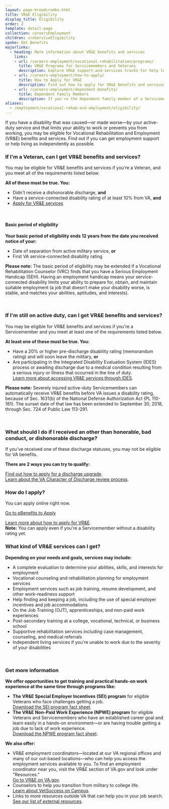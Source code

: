 ```yaml
---
layout: page-breadcrumbs.html
title: VR&E Eligibility
display_title: Eligibility
order: 2
template: detail-page
collection: careersEmployment
children: vreServiceEligibility
spoke: Get Benefits
majorlinks:
  - heading: More information about VR&E benefits and services
    links:
    - url: /careers-employment/vocational-rehabilitation/programs/
      title: VR&E Programs for Servicemembers and Veterans
      description: Explore VR&E support-and-services tracks for help learning new skills, finding a new job, starting a business, getting educational counseling, or returning to your former job.
    - url: /careers-employment/how-to-apply/
      title: How to Apply for VR&E
      description: Find out how to apply for VR&E benefits and services as a Servicemember or Veteran.
    - url: /careers-employment/dependent-benefits/
      title: Dependent Family Members
      description: If you're the dependent family member of a Servicemember or Veteran with a service-connected disability, find out if you may be eligible for certain counseling services, training, and education benefits.
aliases:
  - /employment/vocational-rehab-and-employment/eligibility/
---
```


<div class="va-introtext">

If you have a disability that was caused—or made worse—by your active-duty service and that limits your ability to work or prevents you from working, you may be eligible for Vocational Rehabilitation and Employment (VR&amp;E) benefits and services. Find out if you can get employment support or help living as independently as possible.

</div>

<div class="feature" markdown="1">

### If I'm a Veteran, can I get VR&amp;E benefits and services?

You may be eligible for VR&E benefits and services if you’re a Veteran, and you meet all of the requirements listed below.

**All of these must be true. You:**

- Didn't receive a dishonorable discharge, **and**
- Have a service-connected disability rating of at least 10% from VA, **and**
- [Apply for VR&E services](/careers-employment/how-to-apply/)

<br>

#### Basic period of eligibility

**Your basic period of eligibility ends 12 years from the date you received notice of your:**
- Date of separation from active military service, **or**
- First VA service-connected disability rating

**Please note:** The basic period of eligibility may be extended if a Vocational Rehabilitation Counselor (VRC) finds that you have a Serious Employment Handicap (SEH). Having an employment handicap means your service-connected disability limits your ability to prepare for, obtain, and maintain suitable employment (a job that doesn’t make your disability worse, is stable, and matches your abilities, aptitudes, and interests).

<br>

### If I'm still on active duty, can I get VR&amp;E benefits and services?

You may be eligible for VR&amp;E benefits and services if you're a Servicemember and you meet at least one of the requirements listed below.

**At least one of these must be true. You:**

- Have a 20% or higher pre-discharge disability rating (memorandum rating) and will soon leave the military, **or**
- Are participating in the Integrated Disability Evaluation System (IDES) process or awaiting discharge due to a medical condition resulting from a serious injury or illness that occurred in the line of duty. <br>
[Learn more about accessing VR&E services through IDES](/careers-employment/vocational-rehabilitation/ides/).

**Please note:** Severely injured active-duty Servicemembers can automatically receive VR&E benefits before VA issues a disability rating, because of Sec. 1631(b) of the National Defense Authorization Act (PL 110-181). The sunset date of that law has been extended to September 30, 2018, through Sec. 724 of Public Law 113-291.

<br>

### What should I do if I received an other than honorable, bad conduct, or dishonorable discharge?

If you've received one of these discharge statuses, you may not be eligible for VA benefits.

**There are 2 ways you can try to qualify:**

[Find out how to apply for a discharge upgrade](/discharge-upgrade-instructions/).<br/>
[Learn about the VA Character of Discharge review process](/discharge-upgrade-instructions/#other-options).

</div>

### How do I apply?

You can apply online right now.

<a class="usa-button-primary va-button-primary" href="https://www.ebenefits.va.gov/ebenefits/about/feature?feature=vocational-rehabilitation-and-employment">Go to eBenefits to Apply</a>

[Learn more about how to apply for VR&E](/careers-employment/how-to-apply/). <br>
**Note:** You can apply even if you're a Servicemember without a disability rating yet.


### What kind of VR&E services can I get?

**Depending on your needs and goals, services may include:**

- A complete evaluation to determine your abilities, skills, and interests for employment
- Vocational counseling and rehabilitation planning for employment services
- Employment services such as job training, resume development, and other work-readiness support
- Help finding and keeping a job, including the use of special employer incentives and job accommodations
- On the Job Training (OJT), apprenticeships, and non-paid work experiences
- Post-secondary training at a college, vocational, technical, or business school
- Supportive rehabilitation services including case management, counseling, and medical referrals
- Independent living services if you're unable to work due to the severity of your disabilities

<br>

### Get more information

**We offer opportunities to get training and practical hands-on work experience at the same time through programs like:**
- **The VR&E Special Employer Incentives (SEI) program** for eligible Veterans who face challenges getting a job. <br>
  [Download the SEI program fact sheet](https://benefits.va.gov/BENEFITS/factsheets/vocrehab/SpecialEmployerIncentive.pdf).
- **The VR&E Non-Paid Work Experience (NPWE) program** for eligible Veterans and Servicemembers who have an established career goal and learn easily in a hands-on environment—or are having trouble getting a job due to lack of work experience. <br>
  [Download the NPWE program fact sheet](https://benefits.va.gov/BENEFITS/factsheets/vocrehab/Non-paidWorkExperience.pdf).

**We also offer:**
- VR&E employment coordinators—located at our VA regional offices and many of our out-based locations—who can help you access the employment services available to you. To find an employment coordinator near you, visit the VR&E section of VA.gov and look under "Resources." <br>
[Go to VR&E on VA.gov](https://www.benefits.va.gov/vocrehab/).
- Counselors to help you transition from military to college life. <br>
[Learn about VetSuccess on Campus](/careers-employment/vetsuccess-on-campus/).
- Links to more resources outside VA that can help you in your job search. <br>
[See our list of external resources](/careers-employment/veteran-resources/).
